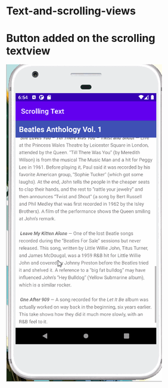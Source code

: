 # Text-and-scrolling-views
# Button added on the scrolling textview
![Alt Text](buttongif/buttonscrolling.gif)
